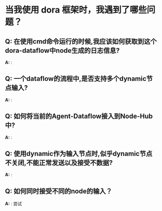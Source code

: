 #  当我使用 dora 框架时，我遇到了哪些问题？


## Q: 在使用cmd命令运行的时候,我应该如何获取到这个dora-dataflow中node生成的日志信息?
**A:** : 

## Q: 一个dataflow的流程中,是否支持多个dynamic节点输入?
**A:** : 

## Q: 如何将当前的Agent-Dataflow接入到Node-Hub中?
**A:** : 

## Q: 使用dynamic作为输入节点时,似乎dynamic节点不关闭,不能正常发送以及接受不数据?
**A:** :



## Q: 如何同时接受不同的node的输入？
**A:** :  尝试

